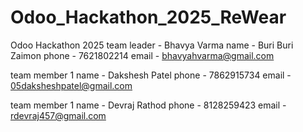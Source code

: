 # Odoo_Hackathon_2025_ReWear
Odoo Hackathon 2025 
team leader - Bhavya Varma
name - Buri Buri Zaimon
phone - 7621802214
email - bhavyahvarma@gmail.com

team member 1
name - Dakshesh Patel
phone - 7862915734
email - 05daksheshpatel@gmail.com

team member 1
name - Devraj Rathod
phone - 8128259423
email - rdevraj457@gmail.com
